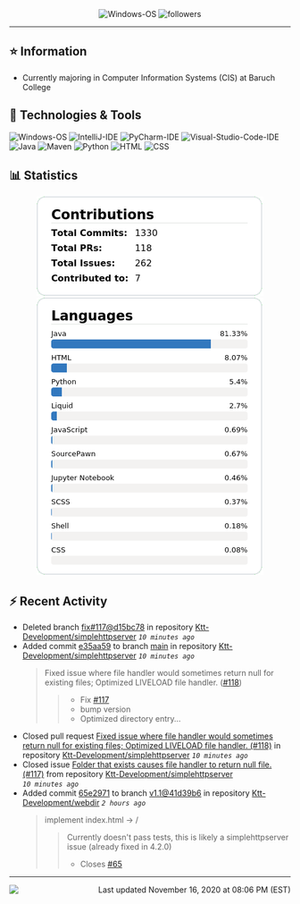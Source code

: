 <div align="center">
    <img 
        src="https://img.shields.io/badge/OS-Windows-informational?style=for-the-badge&color=3278be"
        alt="Windows-OS">
    <img 
        src="https://img.shields.io/github/followers/katsute?color=3278be&style=for-the-badge"
        alt="followers">
</div>

<hr>

## ⭐ Information

 - Currently majoring in Computer Information Systems (CIS) at Baruch College

## 🔧 Technologies & Tools

<img 
    src="https://img.shields.io/badge/OS-Windows-informational?style=flat-square&color=3278be"
    alt="Windows-OS">
<img 
    src="https://img.shields.io/badge/Editor-IntelliJ_IDEA-informational?style=flat-square&logo=intellij-idea&logoColor=white&color=3278be"
    alt="IntelliJ-IDE">
<img 
    src="https://img.shields.io/badge/Editor-PyCharm-informational?style=flat-square&logo=pycharm&logoColor=white&color=3278be"
    alt="PyCharm-IDE">
<img 
    src="https://img.shields.io/badge/Editor-Visual_Studio_Code-informational?style=flat-square&logo=Visual-Studio-Code&logoColor=white&color=3278be"
    alt="Visual-Studio-Code-IDE">
<img 
    src="https://img.shields.io/badge/Code-Java-informational?style=flat-square&logo=java&logoColor=white&color=3278be"
    alt="Java">
<img 
    src="https://img.shields.io/badge/Tools-Maven-informational?style=flat-square&logo=apache-maven&logoColor=white&color=3278be"
    alt="Maven">
<img 
    src="https://img.shields.io/badge/Code-Python-informational?style=flat-square&logo=python&logoColor=white&color=3278be"
    alt="Python">
<img 
    src="https://img.shields.io/badge/Code-HTML-informational?style=flat-square&logo=html5&logoColor=white&color=3278be"
    alt="HTML">
<img 
    src="https://img.shields.io/badge/Code-CSS-informational?style=flat-square&logo=css-wizardry&logoColor=white&color=3278be"
    alt="CSS">

## 📊 Statistics
<div align="center">
    <a href="https://github.com/Katsute/">
        <img src="https://github.com/Katsute/Katsute/blob/main/contributions.png">
    </a>
    <a href="https://github.com/Katsute/">
        <img src="https://github.com/Katsute/Katsute/blob/main/languages.png">
    </a>
</div>

## ⚡ Recent Activity

 - Deleted branch [fix#117@d15bc78](https://github.com/Ktt-Development/simplehttpserver/tree/fix#117@d15bc78) in repository [Ktt-Development/simplehttpserver](https://github.com/Ktt-Development/simplehttpserver) *`10 minutes ago`*
 - Added commit [e35aa59](https://github.com/Ktt-Development/simplehttpserver/commit/e35aa594e6a37446b23d40784c6bc1987e44506a) to branch [main](https://github.com/Ktt-Development/simplehttpserver/tree/main) in repository [Ktt-Development/simplehttpserver](https://github.com/Ktt-Development/simplehttpserver)  *`10 minutes ago`*
   > Fixed issue where file handler would sometimes return null for existing files; Optimized LIVELOAD file handler. ([#118](https://github.com/Ktt-Development/simplehttpserver/issues/118))
   >  > * Fix [#117](https://github.com/Ktt-Development/simplehttpserver/issues/117)
   >  > * bump version
   >  > * Optimized directory entry…
 - Closed pull request [Fixed issue where file handler would sometimes return null for existing files; Optimized LIVELOAD file handler. (#118)](https://github.com/Ktt-Development/simplehttpserver/pull/118) in repository [Ktt-Development/simplehttpserver](https://github.com/Ktt-Development/simplehttpserver)  *`10 minutes ago`*
 - Closed issue [Folder that exists causes file handler to return null file. (#117)](https://github.com/Ktt-Development/simplehttpserver/issues/117) from repository [Ktt-Development/simplehttpserver](https://github.com/Ktt-Development/simplehttpserver)  *`10 minutes ago`*
 - Added commit [65e2971](https://github.com/Ktt-Development/webdir/commit/65e297118faf2c5d358e675827d90181e8a01ae5) to branch [v1.1@41d39b6](https://github.com/Ktt-Development/webdir/tree/v1.1@41d39b6) in repository [Ktt-Development/webdir](https://github.com/Ktt-Development/webdir)  *`2 hours ago`*
   > implement index.html -> /
   >  > Currently doesn't pass tests, this is likely a simplehttpserver issue (already fixed in 4.2.0)
   >  > - Closes [#65](https://github.com/Ktt-Development/webdir/issues/65)

---
<img align="left" src="https://github.com/Katsute/Katsute/workflows/Update%20README.md/badge.svg"><p align="right">Last updated November 16, 2020 at 08:06 PM (EST)</p>
